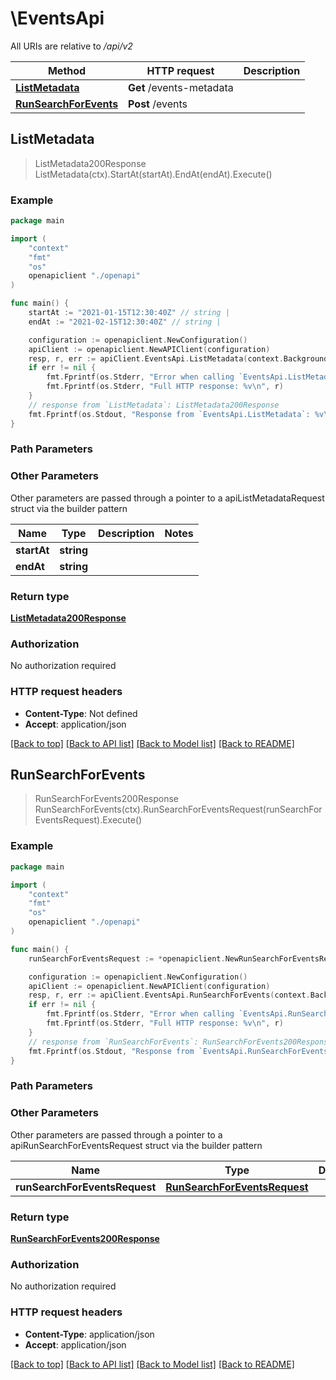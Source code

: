 # \EventsApi

All URIs are relative to */api/v2*

Method | HTTP request | Description
------------- | ------------- | -------------
[**ListMetadata**](EventsApi.md#ListMetadata) | **Get** /events-metadata | 
[**RunSearchForEvents**](EventsApi.md#RunSearchForEvents) | **Post** /events | 



## ListMetadata

> ListMetadata200Response ListMetadata(ctx).StartAt(startAt).EndAt(endAt).Execute()





### Example

```go
package main

import (
    "context"
    "fmt"
    "os"
    openapiclient "./openapi"
)

func main() {
    startAt := "2021-01-15T12:30:40Z" // string | 
    endAt := "2021-02-15T12:30:40Z" // string | 

    configuration := openapiclient.NewConfiguration()
    apiClient := openapiclient.NewAPIClient(configuration)
    resp, r, err := apiClient.EventsApi.ListMetadata(context.Background()).StartAt(startAt).EndAt(endAt).Execute()
    if err != nil {
        fmt.Fprintf(os.Stderr, "Error when calling `EventsApi.ListMetadata``: %v\n", err)
        fmt.Fprintf(os.Stderr, "Full HTTP response: %v\n", r)
    }
    // response from `ListMetadata`: ListMetadata200Response
    fmt.Fprintf(os.Stdout, "Response from `EventsApi.ListMetadata`: %v\n", resp)
}
```

### Path Parameters



### Other Parameters

Other parameters are passed through a pointer to a apiListMetadataRequest struct via the builder pattern


Name | Type | Description  | Notes
------------- | ------------- | ------------- | -------------
 **startAt** | **string** |  | 
 **endAt** | **string** |  | 

### Return type

[**ListMetadata200Response**](ListMetadata200Response.md)

### Authorization

No authorization required

### HTTP request headers

- **Content-Type**: Not defined
- **Accept**: application/json

[[Back to top]](#) [[Back to API list]](../README.md#documentation-for-api-endpoints)
[[Back to Model list]](../README.md#documentation-for-models)
[[Back to README]](../README.md)


## RunSearchForEvents

> RunSearchForEvents200Response RunSearchForEvents(ctx).RunSearchForEventsRequest(runSearchForEventsRequest).Execute()





### Example

```go
package main

import (
    "context"
    "fmt"
    "os"
    openapiclient "./openapi"
)

func main() {
    runSearchForEventsRequest := *openapiclient.NewRunSearchForEventsRequest(*openapiclient.NewRunSearchForEventsRequestPaging(), "StartAt_example", "EndAt_example") // RunSearchForEventsRequest | 

    configuration := openapiclient.NewConfiguration()
    apiClient := openapiclient.NewAPIClient(configuration)
    resp, r, err := apiClient.EventsApi.RunSearchForEvents(context.Background()).RunSearchForEventsRequest(runSearchForEventsRequest).Execute()
    if err != nil {
        fmt.Fprintf(os.Stderr, "Error when calling `EventsApi.RunSearchForEvents``: %v\n", err)
        fmt.Fprintf(os.Stderr, "Full HTTP response: %v\n", r)
    }
    // response from `RunSearchForEvents`: RunSearchForEvents200Response
    fmt.Fprintf(os.Stdout, "Response from `EventsApi.RunSearchForEvents`: %v\n", resp)
}
```

### Path Parameters



### Other Parameters

Other parameters are passed through a pointer to a apiRunSearchForEventsRequest struct via the builder pattern


Name | Type | Description  | Notes
------------- | ------------- | ------------- | -------------
 **runSearchForEventsRequest** | [**RunSearchForEventsRequest**](RunSearchForEventsRequest.md) |  | 

### Return type

[**RunSearchForEvents200Response**](RunSearchForEvents200Response.md)

### Authorization

No authorization required

### HTTP request headers

- **Content-Type**: application/json
- **Accept**: application/json

[[Back to top]](#) [[Back to API list]](../README.md#documentation-for-api-endpoints)
[[Back to Model list]](../README.md#documentation-for-models)
[[Back to README]](../README.md)

